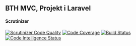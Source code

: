 ## BTH MVC, Projekt i Laravel

#### Scrutinizer
[![Scrutinizer Code Quality](https://scrutinizer-ci.com/g/Turingcop/mvc-proj/badges/quality-score.png?b=main)](https://scrutinizer-ci.com/g/Turingcop/mvc-proj/?branch=main)
[![Code Coverage](https://scrutinizer-ci.com/g/Turingcop/mvc-proj/badges/coverage.png?b=main)](https://scrutinizer-ci.com/g/Turingcop/mvc-proj/?branch=main)
[![Build Status](https://scrutinizer-ci.com/g/Turingcop/mvc-proj/badges/build.png?b=main)](https://scrutinizer-ci.com/g/Turingcop/mvc-proj/build-status/main)
[![Code Intelligence Status](https://scrutinizer-ci.com/g/Turingcop/mvc-proj/badges/code-intelligence.svg?b=main)](https://scrutinizer-ci.com/code-intelligence)
